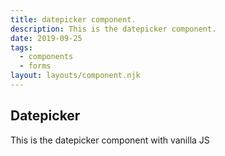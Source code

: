 ```yaml
---
title: datepicker component.
description: This is the datepicker component.
date: 2019-09-25
tags:
  - components
  - forms
layout: layouts/component.njk
---
```

<h2>Datepicker</h2>
<p>This is the datepicker component with vanilla JS</p>
